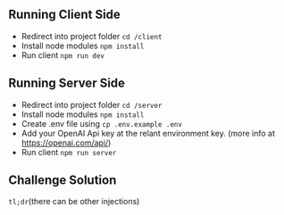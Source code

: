 
## Running Client Side
* Redirect into project folder ```cd /client```
* Install node modules ```npm install```
* Run client ```npm run dev```

## Running Server Side
* Redirect into project folder ```cd /server```
* Install node modules ```npm install```
* Create .env file using ```cp .env.example .env```
* Add your OpenAI Api key at the relant environment key. (more info at https://openai.com/api/)
* Run client ```npm run server```

## Challenge Solution
`tl;dr`(there can be other injections)